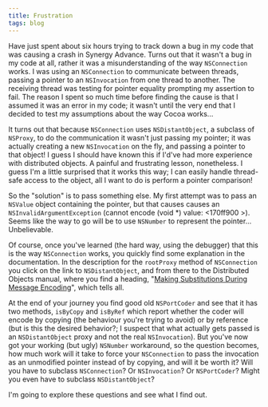 ```yaml
---
title: Frustration
tags: blog
---
```


Have just spent about six hours trying to track down a bug in my code that was causing a crash in Synergy Advance. Turns out that it wasn't a bug in my code at all, rather it was a misunderstanding of the way `NSConnection` works. I was using an `NSConnection` to communicate between threads, passing a pointer to an `NSInvocation` from one thread to another. The receiving thread was testing for pointer equality prompting my assertion to fail. The reason I spent so much time before finding the cause is that I assumed it was an error in my code; it wasn't until the very end that I decided to test my assumptions about the way Cocoa works...

It turns out that because `NSConnection` uses `NSDistantObject`, a subclass of `NSProxy`, to do the communication it wasn't just passing my pointer; it was actually creating a new `NSInvocation` on the fly, and passing a pointer to that object! I guess I should have known this if I'd've had more experience with distributed objects. A painful and frustrating lesson, nonetheless. I guess I'm a little surprised that it works this way; I can easily handle thread-safe access to the object, all I want to do is perform a pointer comparison!

So the "solution" is to pass something else. My first attempt was to pass an `NSValue` object containing the pointer, but that causes causes an `NSInvalidArgumentException` (cannot encode (void \*) value: &lt;170ff900 &gt;). Seems like the way to go will be to use `NSNumber` to represent the pointer... Unbelievable.

Of course, once you've learned (the hard way, using the debugger) that this is the way `NSConnection` works, you quickly find some explanation in the documentation. In the description for the `rootProxy` method of `NSConnection` you click on the link to `NSDistantObject`, and from there to the Distributed Objects manual, where you find a heading, "[Making Substitutions During Message Encoding](http://gemma.apple.com/documentation/Cocoa/Conceptual/DistrObjects/Tasks/substitutions.html)", which tells all.

At the end of your journey you find good old `NSPortCoder` and see that it has two methods, `isByCopy` and `isByRef` which report whether the coder will encode by copying (the behaviour you're trying to avoid) or by reference (but is this the desired behavior?; I suspect that what actually gets passed is an `NSDistantObject` proxy and not the real `NSInvocation`). But you've now got your working (but ugly) `NSNumber` workaround, so the question becomes, how much work will it take to force your `NSConnection` to pass the invocation as an unmodified pointer instead of by copying, and will it be worth it? Will you have to subclass `NSConnection`? Or `NSInvocation`? Or `NSPortCoder`? Might you even have to subclass `NSDistantObject`?

I'm going to explore these questions and see what I find out.
